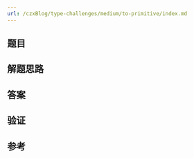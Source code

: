 ```yaml
---
url: /czxBlog/type-challenges/medium/to-primitive/index.md
---
```

## 题目

## 解题思路

## 答案

## 验证

## 参考
